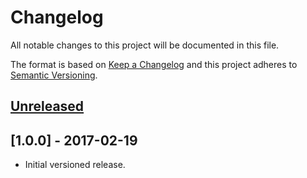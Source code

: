 # Changelog

All notable changes to this project will be documented in this file.

The format is based on [Keep a Changelog](http://keepachangelog.com/en/1.0.0/)
and this project adheres to [Semantic Versioning](http://semver.org/spec/v2.0.0.html).

## [Unreleased]

## [1.0.0] - 2017-02-19

- Initial versioned release.

[Unreleased]: https://github.com/minetest-mods/moreblocks/compare/v1.0.0...HEAD
